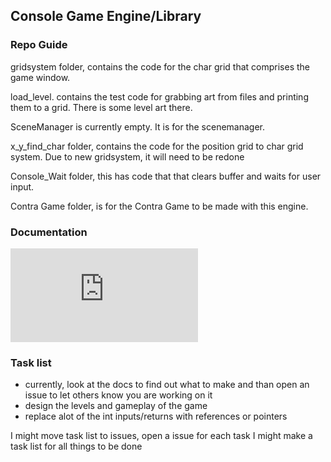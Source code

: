 ## Console Game Engine/Library

### Repo Guide

gridsystem folder, contains the code for the char grid that comprises the game window.

load_level. contains the test code for grabbing art from files and printing them to a grid. There is some level art there.

SceneManager is currently empty. It is for the scenemanager.

x_y_find_char folder, contains the code for the position grid to char grid system. Due to new gridsystem, it will need to be redone

Console_Wait folder, this has code that that clears buffer and waits for user input.

Contra Game folder, is for the Contra Game to be made with this engine.

### Documentation 

![Documentation Doc](https://github.com/Beta-Cygni-A/ConsoleMovementExperiment/blob/main/Documentation.md)

### Task list
- currently, look at the docs to find out what to make and than open an issue to let others know you are working on it
- design the levels and gameplay of the game
- replace alot of the int inputs/returns with references or pointers

I might move task list to issues, open a issue for each task
I might make a task list for all things to be done